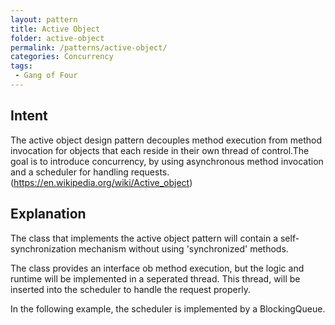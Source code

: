 ```yaml
---
layout: pattern
title: Active Object
folder: active-object
permalink: /patterns/active-object/
categories: Concurrency
tags:
 - Gang of Four
---
```



## Intent
The active object design pattern decouples method execution from method invocation for objects that each reside in their own thread of control.The goal is to introduce concurrency, by using asynchronous method invocation and a scheduler for handling requests.(https://en.wikipedia.org/wiki/Active_object)

## Explanation

The class that implements the active object pattern will contain a self-synchronization mechanism without using 'synchronized' methods.

The class provides an interface ob method execution, but the logic and runtime will be implemented in a seperated thread. This thread, will be inserted
into the scheduler to handle the request properly.

In the following example, the scheduler is implemented by a BlockingQueue.